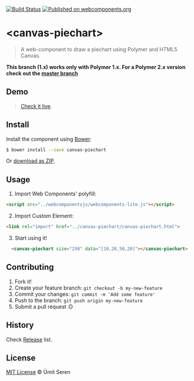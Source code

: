 [![Build Status](https://travis-ci.org/timeu/canvas-piechart.svg?branch=1.x)](https://travis-ci.org/timeu/canvas-piechart) [![Published on webcomponents.org](https://img.shields.io/badge/webcomponents.org-published-blue.svg)](https://www.webcomponents.org/element/timeu/canvas-piechart)


# &lt;canvas-piechart&gt;

> A web-component to draw a piechart using Polymer and HTML5 Canvas.

**This branch (1.x) works only with Polymer 1.x. For a Polymer 2.x version check out the [master branch](https://github.com/timeu/canvas-piechart/tree/master)**


## Demo
> [Check it live](https://www.webcomponents.org/element/timeu/canvas-piechart).

## Install

Install the component using [Bower](http://bower.io/):

```sh
$ bower install --save canvas-piechart
```

Or [download as ZIP](https://github.com/timeu/canvas-piechart/archive/master.zip).

## Usage

1. Import Web Components' polyfill:

  ```html
<script src="../webcomponentsjs/webcomponents-lite.js"></script>
  ```

2. Import Custom Element:

  ```html
<link rel="import" href="../canvas-piechart/canvas-piechart.html">
  ```

3. Start using it!

<!---
```
<custom-element-demo>
  <template>
    <script src="../webcomponentsjs/webcomponents-lite.js"></script>
    <link rel="import" href="canvas-piechart.html">
    <next-code-block></next-code-block>
  </template>
</custom-element-demo>
```
-->
```html
  <canvas-piechart size="250" data="[10,20,50,20]"></canvas-piechart>
```

## Contributing

1. Fork it!
2. Create your feature branch: `git checkout -b my-new-feature`
3. Commit your changes: `git commit -m 'Add some feature'`
4. Push to the branch: `git push origin my-new-feature`
5. Submit a pull request :D

## History

Check [Release](https://github.com/timeu/canvas-piechart/releases) list.

## License

[MIT License](http://timeu.mit-license.org/) © Ümit Seren
